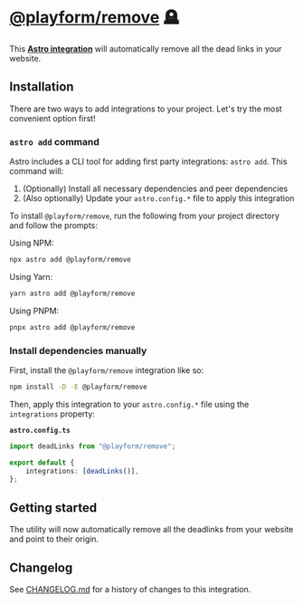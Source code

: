 # [@playform/remove] 🪦

This **[Astro integration][astro-integration]** will automatically remove all
the dead links in your website.

## Installation

There are two ways to add integrations to your project. Let's try the most
convenient option first!

### `astro add` command

Astro includes a CLI tool for adding first party integrations: `astro add`. This
command will:

1. (Optionally) Install all necessary dependencies and peer dependencies
2. (Also optionally) Update your `astro.config.*` file to apply this integration

To install `@playform/remove`, run the following from your project directory and
follow the prompts:

Using NPM:

```sh
npx astro add @playform/remove
```

Using Yarn:

```sh
yarn astro add @playform/remove
```

Using PNPM:

```sh
pnpx astro add @playform/remove
```

### Install dependencies manually

First, install the `@playform/remove` integration like so:

```sh
npm install -D -E @playform/remove
```

Then, apply this integration to your `astro.config.*` file using the
`integrations` property:

**`astro.config.ts`**

```ts
import deadLinks from "@playform/remove";

export default {
	integrations: [deadLinks()],
};
```

## Getting started

The utility will now automatically remove all the deadlinks from your website
and point to their origin.

[@playform/remove]: HTTPS://NPMJS.Org/@playform/remove
[astro-integration]: HTTPS://docs.astro.build/en/guides/integrations-guide/

## Changelog

See [CHANGELOG.md](CHANGELOG.md) for a history of changes to this integration.
